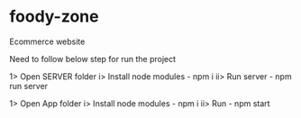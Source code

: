 # foody-zone
Ecommerce website

Need to follow below step for run the project

1> Open SERVER folder
i> Install node modules - npm i
ii> Run server - npm run server

1> Open App folder
i> Install node modules - npm i
ii> Run  - npm start
